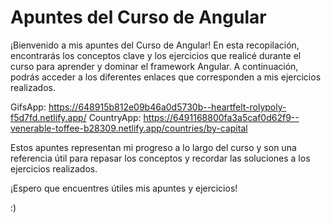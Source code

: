 # Apuntes del Curso de Angular
¡Bienvenido a mis apuntes del Curso de Angular! En esta recopilación, encontrarás los conceptos clave y los ejercicios que realicé durante el curso para aprender y dominar el framework Angular. A continuación, podrás acceder a los diferentes enlaces que corresponden a mis ejercicios realizados.

GifsApp: https://648915b812e09b46a0d5730b--heartfelt-rolypoly-f5d7fd.netlify.app/ 
CountryApp: https://6491168800fa3a5caf0d62f9--venerable-toffee-b28309.netlify.app/countries/by-capital 

Estos apuntes representan mi progreso a lo largo del curso y son una referencia útil para repasar los conceptos y recordar las soluciones a los ejercicios realizados.

¡Espero que encuentres útiles mis apuntes y ejercicios! 

:)
